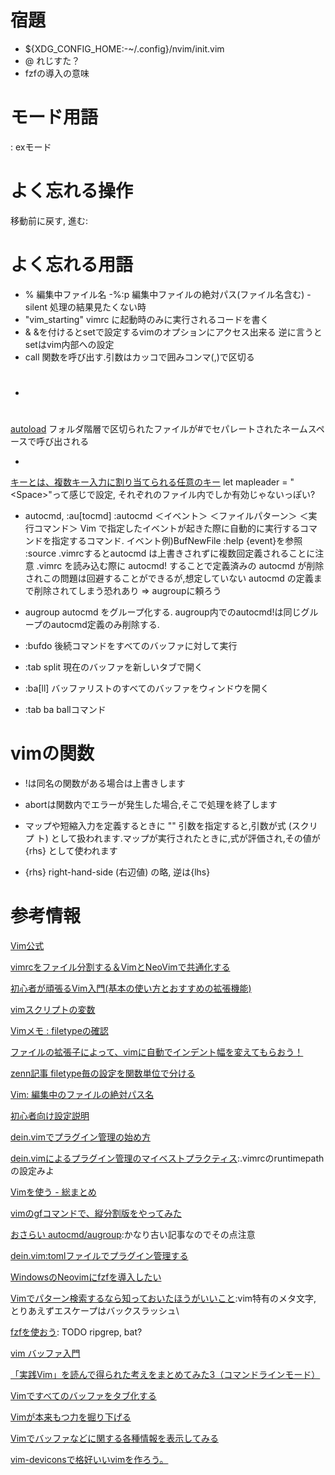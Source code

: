 # 宿題
- ${XDG_CONFIG_HOME:-~/.config}/nvim/init.vim
- @
れじすた？
- fzfの導入の意味

# モード用語
: exモード

# よく忘れる操作
移動前に戻す, 進む: <c-o><c-i>

# よく忘れる用語
- %
編集中ファイル名
-%:p
編集中ファイルの絶対パス(ファイル名含む)
-silent
処理の結果見たくない時
- "vim_starting"
vimrc に起動時のみに実行されるコードを書く
- &
&を付けるとsetで設定するvimのオプションにアクセス出来る
逆に言うとsetはvim内部への設定
- call
関数を呼び出す.引数はカッコで囲みコンマ(,)で区切る
- #
[autoload](https://mattn.kaoriya.net/software/vim/20111202085236.htm)
フォルダ階層で区切られたファイルが#でセパレートされたネームスペースで呼び出される
- <leader>
[<leader>キーとは、複数キー入力に割り当てられる任意のキー](https://vim.blue/leader-key/)
let mapleader = "\<Space>"って感じで設定, それぞれのファイル内でしか有効じゃないっぽい?

- autocmd, :au[tocmd]
:autocmd ＜イベント＞ ＜ファイルパターン＞ ＜実行コマンド＞
Vim で指定したイベントが起きた際に自動的に実行するコマンドを指定するコマンド.
イベント例)BufNewFile
:help {event}を参照
:source .vimrcするとautocmd は上書きされずに複数回定義されることに注意
.vimrc を読み込む際に autocmd! することで定義済みの autocmd が削除されこの問題は回避することができるが,想定していない autocmd の定義まで削除されてしまう恐れあり
=> augroupに頼ろう

- augroup
autocmd をグループ化する.
augroup内でのautocmd!は同じグループのautocmd定義のみ削除する.

- :bufdo
後続コマンドをすべてのバッファに対して実行

- :tab split
現在のバッファを新しいタブで開く

- :ba[ll]
バッファリストのすべてのバッファをウィンドウを開く

- :tab ba
ballコマンド

# vimの関数
- !は同名の関数がある場合は上書きします

- abortは関数内でエラーが発生した場合,そこで処理を終了します

- [<expr>](https://sasasa.org/vim/expr/)
マップや短縮入力を定義するときに "<expr>" 引数を指定すると,引数が式 (スクリプ
ト) として扱われます.マップが実行されたときに,式が評価され,その値が {rhs}
として使われます

- {rhs}
right-hand-side (右辺値) の略, 逆は{lhs}

# 参考情報
[Vim公式](https://vim-jp.org/vimdoc-ja/)

[vimrcをファイル分割する＆VimとNeoVimで共通化する](https://okayu-moka.hatenablog.com/entry/2017/10/12/223048)

[初心者が頑張るVim入門(基本の使い方とおすすめの拡張機能)](https://www.kuroshum.com/entry/2019/12/20/%E5%88%9D%E5%BF%83%E8%80%85%E3%81%8C%E9%A0%91%E5%BC%B5%E3%82%8BVim%E5%85%A5%E9%96%80%28%E5%9F%BA%E6%9C%AC%E3%81%AE%E4%BD%BF%E3%81%84%E6%96%B9%E3%81%A8%E3%81%8A%E3%81%99%E3%81%99%E3%82%81%E3%81%AE%E6%8B%A1)

[vimスクリプトの変数](https://kaworu.jpn.org/vim/vim%E3%82%B9%E3%82%AF%E3%83%AA%E3%83%97%E3%83%88%E3%81%AE%E5%A4%89%E6%95%B0)

[Vimメモ : filetypeの確認](https://wonderwall.hatenablog.com/entry/2016/03/20/222308)

[ファイルの拡張子によって、vimに自動でインデント幅を変えてもらおう！](https://qiita.com/mitsuru793/items/2d464f30bd091f5d0fef)

[zenn記事 filetype毎の設定を関数単位で分ける](https://zenn.dev/rapan931/articles/081a302ed06789)

[Vim: 編集中のファイルの絶対パス名](https://kwakita.blog/2014/05/20/vim-absolute-pathname-of-file/)

[初心者向け設定説明](https://qiita.com/tsuyoshi_cho/items/a3752fec176199563d17)

[dein.vimでプラグイン管理の始め方](https://qiita.com/sugamondo/items/fcaf210ca86d65bcaca8)

[dein.vimによるプラグイン管理のマイベストプラクティス](https://qiita.com/kawaz/items/ee725f6214f91337b42b):.vimrcのruntimepathの設定みよ

[Vimを使う - 総まとめ](https://news.mynavi.jp/itsearch/article/hardware/5397)

[vimのgfコマンドで、縦分割版をやってみた](https://yuheikagaya.hatenablog.jp/entry/2012/12/03/202556)

[おさらい autocmd/augroup](https://qiita.com/s_of_p/items/b61e4c3a0c7ee279848a):かなり古い記事なのでその点注意

[dein.vim:tomlファイルでプラグイン管理する](https://leico.github.io/TechnicalNote/VimR/VimR-dein-toml)

[WindowsのNeovimにfzfを導入したい](https://teratail.com/questions/352438)

[Vimでパターン検索するなら知っておいたほうがいいこと](https://deris.hatenablog.jp/entry/2013/05/15/024932):vim特有のメタ文字, とりあえずエスケープはバックスラッシュ\

[fzfを使おう](https://qiita.com/kompiro/items/a09c0b44e7c741724c80): TODO ripgrep, bat?

[vim バッファ入門](https://zenn.dev/sa2knight/articles/e0a1b2ee30e9ec22dea9)

[「実践Vim」を読んで得られた考えをまとめてみた3（コマンドラインモード）](https://qiita.com/sfp_waterwalker/items/22f30277de14fbb4ec4f)

[Vimですべてのバッファをタブ化する](https://qiita.com/kuwa72/items/deef2703af74d2d993ee)

[Vimが本来もつ力を掘り下げる](https://qiita.com/lighttiger2505/items/bf4755cd912f7272ba60)

[Vimでバッファなどに関する各種情報を表示してみる](https://yk5656.hatenadiary.org/entry/20131215/1387098750)

[vim-deviconsで格好いいvimを作ろう。](https://qiita.com/park-jh/items/4358d2d33a78ec0a2b5c)
